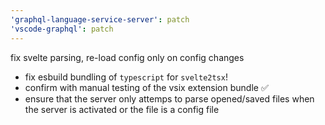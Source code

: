 ```yaml
---
'graphql-language-service-server': patch
'vscode-graphql': patch
---
```


fix svelte parsing, re-load config only on config changes

- fix esbuild bundling of `typescript` for `svelte2tsx`!
- confirm with manual testing of the vsix extension bundle ✅
- ensure that the server only attemps to parse opened/saved files when the server is activated or the file is a config file
